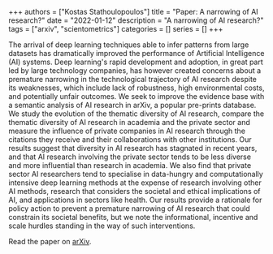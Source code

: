 +++
authors = ["Kostas Stathoulopoulos"]
title = "Paper: A narrowing of AI research?"
date = "2022-01-12"
description = "A narrowing of AI research?"
tags = ["arxiv", "scientometrics"]
categories = []
series = []
+++

The arrival of deep learning techniques able to infer patterns from large datasets has dramatically improved the performance of Artificial Intelligence (AI) systems. Deep learning's rapid development and adoption, in great part led by large technology companies, has however created concerns about a premature narrowing in the technological trajectory of AI research despite its weaknesses, which include lack of robustness, high environmental costs, and potentially unfair outcomes. We seek to improve the evidence base with a semantic analysis of AI research in arXiv, a popular pre-prints database. We study the evolution of the thematic diversity of AI research, compare the thematic diversity of AI research in academia and the private sector and measure the influence of private companies in AI research through the citations they receive and their collaborations with other institutions. Our results suggest that diversity in AI research has stagnated in recent years, and that AI research involving the private sector tends to be less diverse and more influential than research in academia. We also find that private sector AI researchers tend to specialise in data-hungry and computationally intensive deep learning methods at the expense of research involving other AI methods, research that considers the societal and ethical implications of AI, and applications in sectors like health. Our results provide a rationale for policy action to prevent a premature narrowing of AI research that could constrain its societal benefits, but we note the informational, incentive and scale hurdles standing in the way of such interventions.

Read the paper on [arXiv](https://arxiv.org/abs/2009.10385).
